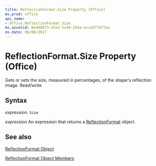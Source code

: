 ```yaml
---
title: ReflectionFormat.Size Property (Office)
ms.prod: office
api_name:
- Office.ReflectionFormat.Size
ms.assetid: 6e4080f3-55e2-5c44-244a-ecce277477aa
ms.date: 06/08/2017
---
```



# ReflectionFormat.Size Property (Office)

Gets or sets the size, measured in percentages, of the shape's reflection image. Read/write


## Syntax

 _expression_. `Size`

 _expression_ An expression that returns a [ReflectionFormat](./Office.ReflectionFormat.md) object.


## See also


[ReflectionFormat Object](Office.ReflectionFormat.md)



[ReflectionFormat Object Members](./overview/reflectionformat-members-office.md)

